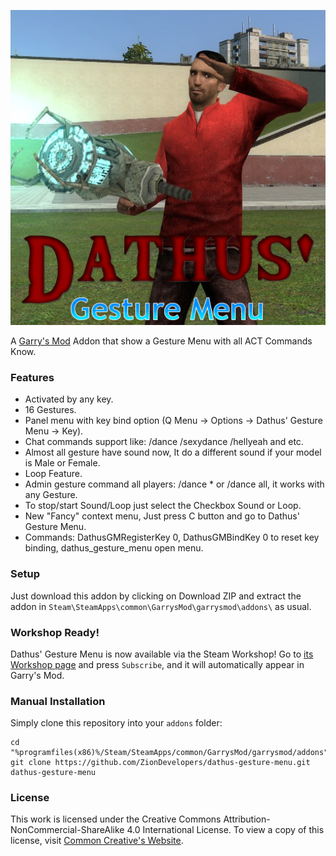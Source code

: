 ![Logo](https://raw.githubusercontent.com/ZionDevelopers/dathus-gesture-menu/master/logo.png)

A [Garry's Mod][] Addon that show a Gesture Menu with all ACT Commands Know.

### Features
* Activated by any key.
* 16 Gestures.
* Panel menu with key bind option (Q Menu -> Options -> Dathus' Gesture Menu -> Key).
* Chat commands support like: /dance /sexydance /hellyeah and etc.
* Almost all gesture have sound now, It do a different sound if your model is Male or Female.
* Loop Feature.
* Admin gesture command all players: /dance * or /dance all, it works with any Gesture.
* To stop/start Sound/Loop just select the Checkbox Sound or Loop.
* New "Fancy" context menu, Just press C button and go to Dathus' Gesture Menu.
* Commands: DathusGMRegisterKey 0, DathusGMBindKey 0 to reset key binding, dathus_gesture_menu open menu.

### Setup

Just download this addon by clicking on Download ZIP and extract the addon in ````Steam\SteamApps\common\GarrysMod\garrysmod\addons\```` as usual.

### Workshop Ready!

Dathus' Gesture Menu is now available via the Steam Workshop! Go to [its Workshop page][workshop] and press `Subscribe`, and it will automatically appear in Garry's Mod.

### Manual Installation

Simply clone this repository into your `addons` folder:

    cd "%programfiles(x86)%/Steam/SteamApps/common/GarrysMod/garrysmod/addons"
    git clone https://github.com/ZionDevelopers/dathus-gesture-menu.git dathus-gesture-menu

### License

This work is licensed under the Creative Commons Attribution-NonCommercial-ShareAlike 4.0 International License.
To view a copy of this license, visit [Common Creative's Website][License].

[Garry's Mod]: <http://garrysmod.com/>
[workshop]: <http://steamcommunity.com/sharedfiles/filedetails/?id=145640726>
[License]: <https://creativecommons.org/licenses/by-nc-sa/4.0/>
